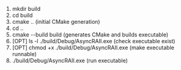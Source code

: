 1. mkdir build
2. cd build
3. cmake .. (initial CMake generation)
4. cd ..
6. cmake --build build (generates CMake and builds executable)
7. [OPT] ls -l ./build/Debug/AsyncRAII.exe (check executable exist)
8. [OPT] chmod +x ./build/Debug/AsyncRAII.exe (make executable runnable)
9. ./build/Debug/AsyncRAII.exe (run executable)
